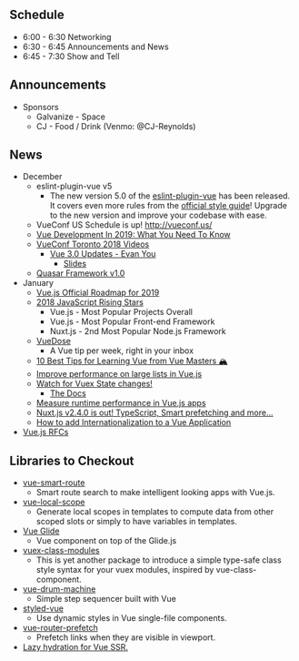 ## Schedule

* 6:00 - 6:30 Networking
* 6:30 - 6:45 Announcements and News
* 6:45 - 7:30 Show and Tell

## Announcements
* Sponsors
  * Galvanize - Space
  * CJ - Food / Drink (Venmo: @CJ-Reynolds)

## News

* December
  * eslint-plugin-vue v5
	  * The new version 5.0 of the [eslint-plugin-vue](https://vuejs.github.io/eslint-plugin-vue/) has been released. It covers even more rules from the [official style guide](https://vuejs.org/v2/style-guide/)! Upgrade to the new version and improve your codebase with ease.
  * VueConf US Schedule is up! http://vueconf.us/
  * [Vue Development In 2019: What You Need To Know](https://vuejsdevelopers.com/2018/12/04/vue-js-2019-knowledge-map/?jsdojo_id=vjn_vkm)
  * [VueConf Toronto 2018 Videos](https://www.vuemastery.com/conferences/vueconf-toronto-2018)
    * [Vue 3.0 Updates - Evan You](https://www.youtube.com/watch?v=XkOMOeEAFQI)
      * [Slides](https://docs.google.com/presentation/d/1yhPGyhQrJcpJI2ZFvBme3pGKaGNiLi709c37svivv0o/edit#slide=id.p)
  * [Quasar Framework v1.0](https://medium.com/quasar-framework/quasar-1-0-sneak-peek-727b4e490899)
* January
  * [Vue.js Official Roadmap for 2019](https://github.com/vuejs/vue/projects/6)
  * [2018 JavaScript Rising Stars](https://risingstars.js.org/2018/en/)
    * Vue.js - Most Popular Projects Overall
    * Vue.js - Most Popular Front-end Framework
    * Nuxt.js - 2nd Most Popular Node.js Framework
  * [VueDose](https://vuedose.tips/)
    * A Vue tip per week, right in your inbox
  * [10 Best Tips for Learning Vue from Vue Masters 🏔](https://medium.com/vue-mastery/10-best-tips-for-learning-vue-from-vue-masters-a21c794b1e6e)
  * [Improve performance on large lists in Vue.js](https://vuedose.tips/tips/1/)
  * [Watch for Vuex State changes!](https://dev.to/viniciuskneves/watch-for-vuex-state-changes-2mgj)
    * [The Docs](https://vuex.vuejs.org/api/#watch)
  * [Measure runtime performance in Vue.js apps](https://vuedose.tips/tips/2/)
  * [Nuxt.js v2.4.0 is out! TypeScript, Smart prefetching and more...](https://dev.to/nuxt/nuxtjs-v240-is-out-typescript-smart-prefetching-and-more-18d)
  * [How to add Internationalization to a Vue Application](https://medium.freecodecamp.org/how-to-add-internationalization-to-a-vue-application-d9cfdcabb03b)
* [Vue.js RFCs](https://github.com/vuejs/rfcs)

## Libraries to Checkout

* [vue-smart-route](https://github.com/f/vue-smart-route)
  * Smart route search to make intelligent looking apps with Vue.js.
* [vue-local-scope](https://github.com/posva/vue-local-scope)
  * Generate local scopes in templates to compute data from other scoped slots or simply to have variables in templates.
* [Vue Glide](https://antonreshetov.github.io/vue-glide/)
  * Vue component on top of the Glide.js
* [vuex-class-modules](https://github.com/gertqin/vuex-class-modules)
  * This is yet another package to introduce a simple type-safe class style syntax for your vuex modules, inspired by vue-class-component.
* [vue-drum-machine](https://github.com/jherr/vue-drum-machine)
  * Simple step sequencer built with Vue
* [styled-vue](https://github.com/egoist/styled-vue)
  * Use dynamic styles in Vue single-file components.
* [vue-router-prefetch](https://github.com/egoist/vue-router-prefetch)
  * Prefetch links when they are visible in viewport.
* [Lazy hydration for Vue SSR.](https://github.com/znck/lazy-hydration)
